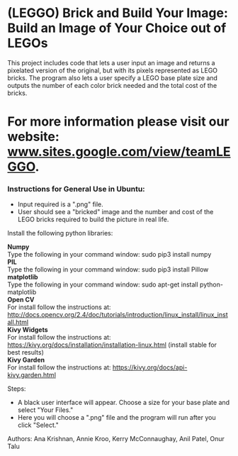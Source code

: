 # (LEGGO) Brick and Build Your Image: Build an Image of Your Choice out of LEGOs
This project includes code that lets a user input an image and returns a pixelated version of the original, but with its pixels represented as LEGO bricks. The program also lets a user specify a LEGO base plate size and outputs the number of each color brick needed and the total cost of the bricks.  

# For more information please visit our website: www.sites.google.com/view/teamLEGGO.

### Instructions for General Use in Ubuntu:  
- Input required is a ".png" file.
- User should see a "bricked" image and the number and cost of the LEGO bricks required to build the picture in real life.


Install the following python libraries:  


**Numpy**  
Type the following in your command window: sudo pip3 install numpy  
**PIL**  
Type the following in your command window: sudo pip3 install Pillow  
**matplotlib**  
Type the following in your command window: sudo apt-get install python-matplotlib  
**Open CV**  
For install follow the instructions at:   http://docs.opencv.org/2.4/doc/tutorials/introduction/linux_install/linux_install.html  
**Kivy Widgets**  
For install follow the instructions at: https://kivy.org/docs/installation/installation-linux.html (install stable for best results)  
**Kivy Garden**  
For install follow the instructions at: https://kivy.org/docs/api-kivy.garden.html  

Steps:
- A black user interface will appear. Choose a size for your base plate and select "Your Files."  
- Here you will choose a ".png" file and the program will run after you click "Select."  

Authors: Ana Krishnan, Annie Kroo, Kerry McConnaughay, Anil Patel, Onur Talu  
